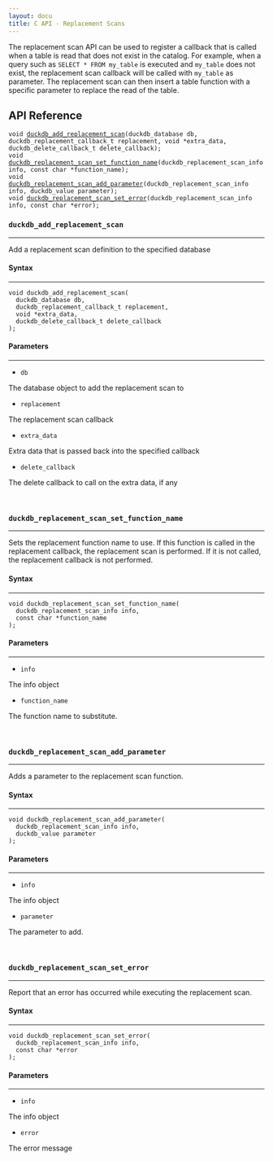 ```yaml
---
layout: docu
title: C API - Replacement Scans
---
```


The replacement scan API can be used to register a callback that is called when a table is read that does not exist in the catalog. For example, when a query such as `SELECT * FROM my_table` is executed and `my_table` does not exist, the replacement scan callback will be called with `my_table` as parameter. The replacement scan can then insert a table function with a specific parameter to replace the read of the table.

## **API Reference**

<!-- This section is generated by scripts/generate_config_docs.py -->

<div class="language-c highlighter-rouge"><div class="highlight"><pre class="highlight"><code><span class="kt">void</span> <span class="nf"><a href="#duckdb_add_replacement_scan">duckdb_add_replacement_scan</a></span>(<span class="kt">duckdb_database</span> <span class="k">db</span>, <span class="k">duckdb_replacement_callback_t</span> <span class="k">replacement</span>, <span class="kt">void</span> *<span class="k">extra_data</span>, <span class="k">duckdb_delete_callback_t</span> <span class="k">delete_callback</span>);
<span class="kt">void</span> <span class="nf"><a href="#duckdb_replacement_scan_set_function_name">duckdb_replacement_scan_set_function_name</a></span>(<span class="kt">duckdb_replacement_scan_info</span> <span class="k">info</span>, <span class="kt">const</span> <span class="kt">char</span> *<span class="k">function_name</span>);
<span class="kt">void</span> <span class="nf"><a href="#duckdb_replacement_scan_add_parameter">duckdb_replacement_scan_add_parameter</a></span>(<span class="kt">duckdb_replacement_scan_info</span> <span class="k">info</span>, <span class="kt">duckdb_value</span> <span class="k">parameter</span>);
<span class="kt">void</span> <span class="nf"><a href="#duckdb_replacement_scan_set_error">duckdb_replacement_scan_set_error</a></span>(<span class="kt">duckdb_replacement_scan_info</span> <span class="k">info</span>, <span class="kt">const</span> <span class="kt">char</span> *<span class="k">error</span>);
</code></pre></div></div>

### `duckdb_add_replacement_scan`

---
Add a replacement scan definition to the specified database

#### Syntax

---
<div class="language-c highlighter-rouge"><div class="highlight"><pre class="highlight"><code><span class="kt">void</span> <span class="k">duckdb_add_replacement_scan</span>(<span class="k">
</span>  <span class="kt">duckdb_database</span> <span class="k">db</span>,<span class="k">
</span>  <span class="k">duckdb_replacement_callback_t</span> <span class="k">replacement</span>,<span class="k">
</span>  <span class="kt">void</span> *<span class="k">extra_data</span>,<span class="k">
</span>  <span class="k">duckdb_delete_callback_t</span> <span class="k">delete_callback
</span>);
</code></pre></div></div>

#### Parameters

---
* `db`

The database object to add the replacement scan to
* `replacement`

The replacement scan callback
* `extra_data`

Extra data that is passed back into the specified callback
* `delete_callback`

The delete callback to call on the extra data, if any

<br>


### `duckdb_replacement_scan_set_function_name`

---
Sets the replacement function name to use. If this function is called in the replacement callback,
the replacement scan is performed. If it is not called, the replacement callback is not performed.

#### Syntax

---
<div class="language-c highlighter-rouge"><div class="highlight"><pre class="highlight"><code><span class="kt">void</span> <span class="k">duckdb_replacement_scan_set_function_name</span>(<span class="k">
</span>  <span class="kt">duckdb_replacement_scan_info</span> <span class="k">info</span>,<span class="k">
</span>  <span class="kt">const</span> <span class="kt">char</span> *<span class="k">function_name
</span>);
</code></pre></div></div>

#### Parameters

---
* `info`

The info object
* `function_name`

The function name to substitute.

<br>


### `duckdb_replacement_scan_add_parameter`

---
Adds a parameter to the replacement scan function.

#### Syntax

---
<div class="language-c highlighter-rouge"><div class="highlight"><pre class="highlight"><code><span class="kt">void</span> <span class="k">duckdb_replacement_scan_add_parameter</span>(<span class="k">
</span>  <span class="kt">duckdb_replacement_scan_info</span> <span class="k">info</span>,<span class="k">
</span>  <span class="kt">duckdb_value</span> <span class="k">parameter
</span>);
</code></pre></div></div>

#### Parameters

---
* `info`

The info object
* `parameter`

The parameter to add.

<br>


### `duckdb_replacement_scan_set_error`

---
Report that an error has occurred while executing the replacement scan.

#### Syntax

---
<div class="language-c highlighter-rouge"><div class="highlight"><pre class="highlight"><code><span class="kt">void</span> <span class="k">duckdb_replacement_scan_set_error</span>(<span class="k">
</span>  <span class="kt">duckdb_replacement_scan_info</span> <span class="k">info</span>,<span class="k">
</span>  <span class="kt">const</span> <span class="kt">char</span> *<span class="k">error
</span>);
</code></pre></div></div>

#### Parameters

---
* `info`

The info object
* `error`

The error message

<br>

